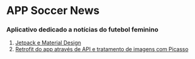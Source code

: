 # APP Soccer News
### Aplicativo dedicado a notícias do futebol feminino

1. [Jetpack e Material Design](https://github.com/PabloGarcia48/SantanderBootcamp/tree/release/android-jetpack-material-design-criando-apps-nativos-poderosos/6_Desafio_App_Java_Soccer_News/release/android-jetpack-material-design-criando-apps-nativos-poderosos)
2. [Retrofit do app através de API e tratamento de imagens com Picasso](https://github.com/PabloGarcia48/SantanderBootcamp/tree/release/android-jetpack-material-design-criando-apps-nativos-poderosos/6_Desafio_App_Java_Soccer_News/release/abstraindo-dominio-de-apps-android-nativos-com-java)
